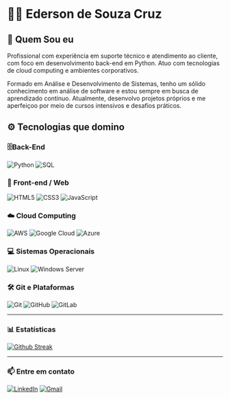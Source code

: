 # 👨‍💻 Ederson de Souza Cruz

## 🧠 Quem Sou eu

Profissional com experiência em suporte técnico e atendimento ao cliente, com foco em desenvolvimento back-end em Python. Atuo com tecnologias de cloud computing e ambientes corporativos.

Formado em Análise e Desenvolvimento de Sistemas, tenho um sólido conhecimento em análise de software e estou sempre em busca de aprendizado contínuo. Atualmente, desenvolvo projetos próprios e me aperfeiçoo por meio de cursos intensivos e desafios práticos.


## ⚙️ Tecnologias que domino

### 🗄️Back-End

![Python](https://img.shields.io/badge/python-3670A0?style=for-the-badge&logo=python&logoColor=ffdd54)
![SQL](https://img.shields.io/badge/SQL-4479A1?style=for-the-badge&logo=mysql&logoColor=white)

### 🎨 Front-end / Web  

![HTML5](https://img.shields.io/badge/HTML5-E34F26?style=for-the-badge&logo=html5&logoColor=white)
![CSS3](https://img.shields.io/badge/CSS3-1572B6?style=for-the-badge&logo=css3&logoColor=white)
![JavaScript](https://img.shields.io/badge/javascript-F7DF1E?style=for-the-badge&logo=javascript&logoColor=black)

### ☁️ Cloud Computing

![AWS](https://img.shields.io/badge/AWS-232F3E?style=for-the-badge&logo=amazonaws&logoColor=white)
![Google Cloud](https://img.shields.io/badge/google_cloud-4285F4?style=for-the-badge&logo=googlecloud&logoColor=white)
![Azure](https://img.shields.io/badge/azure-0078D4?style=for-the-badge&logo=microsoftazure&logoColor=white)

### 💻 Sistemas Operacionais 

![Linux](https://img.shields.io/badge/Linux-FCC624?style=for-the-badge&logo=linux&logoColor=black)
![Windows Server](https://img.shields.io/badge/Windows_Server-0078D7?style=for-the-badge&logo=windowsserver&logoColor=white)

### 🛠️ Git e Plataformas

![Git](https://img.shields.io/badge/git-F05032?style=for-the-badge&logo=git&logoColor=white)
![GitHub](https://img.shields.io/badge/github-181717?style=for-the-badge&logo=github&logoColor=white)
![GitLab](https://img.shields.io/badge/gitlab-FCA121?style=for-the-badge&logo=gitlab&logoColor=white)

---

### 📊 Estatísticas

[![Github Streak](https://github-readme-streak-stats.herokuapp.com/?user=edersoncruz&theme=tokyonight&hide_border=false&card_height=100)](https://github.com/edersoncruz)

---

### 📫 Entre em contato

[![LinkedIn](https://img.shields.io/badge/LinkedIn-blue?style=for-the-badge&logo=linkedin&logoColor=white)](https://linkedin.com/in/edersoncruz)
[![Gmail](https://img.shields.io/badge/Gmail-D14836?style=for-the-badge&logo=gmail&logoColor=white)](mailto:edersoncruz1337@gmail.com)

